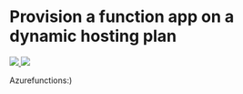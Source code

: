 # Provision a function app on a dynamic hosting plan

<a href="https://portal.azure.com/#create/Microsoft.Template/uri/https%3a%2f%2fraw%2egithubusercontent%2ecom%2fneko%2dneko%2fazure%2dhackfest%2fmaster%2ffunctions%2ejson" target="_blank">
    <img src="http://azuredeploy.net/deploybutton.png"/>
</a>
<a href="http://armviz.io/#/?load=https%3a%2f%2fraw%2egithubusercontent%2ecom%2fneko%2dneko%2fazure%2dhackfest%2fmaster%2ffunctions%2ejson" target="_blank">
    <img src="http://armviz.io/visualizebutton.png"/>
</a>

Azurefunctions:)
